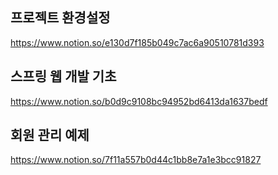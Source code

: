 ## 프로젝트 환경설정
https://www.notion.so/e130d7f185b049c7ac6a90510781d393

## 스프링 웹 개발 기초
https://www.notion.so/b0d9c9108bc94952bd6413da1637bedf

## 회원 관리 예제
https://www.notion.so/7f11a557b0d44c1bb8e7a1e3bcc91827